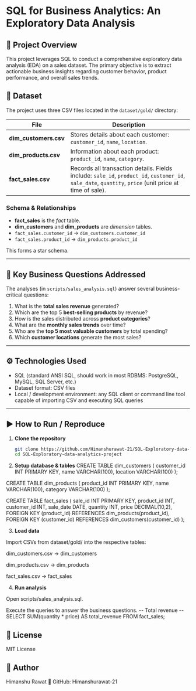 # SQL for Business Analytics: An Exploratory Data Analysis

## 📌 Project Overview

This project leverages SQL to conduct a comprehensive exploratory data analysis (EDA) on a sales dataset. The primary objective is to extract actionable business insights regarding customer behavior, product performance, and overall sales trends.

## 📂 Dataset

The project uses three CSV files located in the `dataset/gold/` directory:

| File | Description |
|---|---|
| **dim_customers.csv** | Stores details about each customer: `customer_id`, `name`, `location`. |
| **dim_products.csv** | Information about each product: `product_id`, `name`, `category`. |
| **fact_sales.csv** | Records all transaction details. Fields include: `sale_id`, `product_id`, `customer_id`, `sale_date`, `quantity`, `price` (unit price at time of sale). |

### Schema & Relationships

- **fact_sales** is the *fact* table.  
- **dim_customers** and **dim_products** are *dimension* tables.  
- `fact_sales.customer_id` → `dim_customers.customer_id`  
- `fact_sales.product_id` → `dim_products.product_id`  

This forms a star schema.

---

## 🔎 Key Business Questions Addressed

The analyses (in `scripts/sales_analysis.sql`) answer several business-critical questions:

1. What is the **total sales revenue** generated?  
2. Which are the top 5 **best-selling products** by revenue?  
3. How is the sales distributed across **product categories**?  
4. What are the **monthly sales trends** over time?  
5. Who are the **top 5 most valuable customers** by total spending?  
6. Which **customer locations** generate the most sales?

---

## ⚙ Technologies Used

- SQL (standard ANSI SQL, should work in most RDBMS: PostgreSQL, MySQL, SQL Server, etc.)  
- Dataset format: CSV files  
- Local / development environment: any SQL client or command line tool capable of importing CSV and executing SQL queries

---

## ▶️ How to Run / Reproduce

1. **Clone the repository**  
   ```bash
   git clone https://github.com/Himanshurawat-21/SQL-Exploratory-data-analytics-project.git
   cd SQL-Exploratory-data-analytics-project
   
2. **Setup database & tables**
  CREATE TABLE dim_customers (
  customer_id INT PRIMARY KEY,
  name VARCHAR(100),
  location VARCHAR(100)
);

CREATE TABLE dim_products (
  product_id INT PRIMARY KEY,
  name VARCHAR(100),
  category VARCHAR(100)
);

CREATE TABLE fact_sales (
  sale_id INT PRIMARY KEY,
  product_id INT,
  customer_id INT,
  sale_date DATE,
  quantity INT,
  price DECIMAL(10,2),
  FOREIGN KEY (product_id) REFERENCES dim_products(product_id),
  FOREIGN KEY (customer_id) REFERENCES dim_customers(customer_id)
);

3. **Load data**

  Import CSVs from dataset/gold/ into the respective tables:
  
  dim_customers.csv → dim_customers
  
  dim_products.csv → dim_products
  
  fact_sales.csv → fact_sales

4. **Run analysis**

  Open scripts/sales_analysis.sql.
  
  Execute the queries to answer the business questions.
  -- Total revenue --
SELECT SUM(quantity * price) AS total_revenue
FROM fact_sales;

## 📜 License
MIT License

## 👤 Author
Himanshu Rawat
🔗 GitHub: Himanshurawat-21
